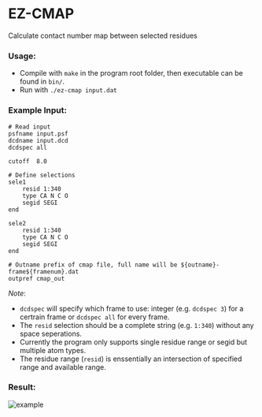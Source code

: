 # EZ-CMAP
Calculate contact number map between selected residues

### Usage:
- Compile with `make` in the program root folder, then executable can be found in `bin/`.
- Run with `./ez-cmap input.dat`

### Example Input:
```
# Read input
psfname input.psf
dcdname input.dcd
dcdspec all

cutoff  8.0

# Define selections
sele1
    resid 1:340
    type CA N C O
    segid SEGI
end

sele2
    resid 1:340
    type CA N C O
    segid SEGI
end

# Outname prefix of cmap file, full name will be ${outname}-frame${framenum}.dat
outpref cmap_out
```
*Note*: 
- `dcdspec` will specify which frame to use: integer (e.g. `dcdspec 3`) for a certrain frame or `dcdspec all` for every frame.
- The `resid` selection should be a complete string (e.g. `1:340`) without any space seperations.
- Currently the program only supports single residue range or segid but multiple atom types.
- The residue range (`resid`) is enssentially an intersection of specified range and available range.

### Result:
![example](test/test.png)

